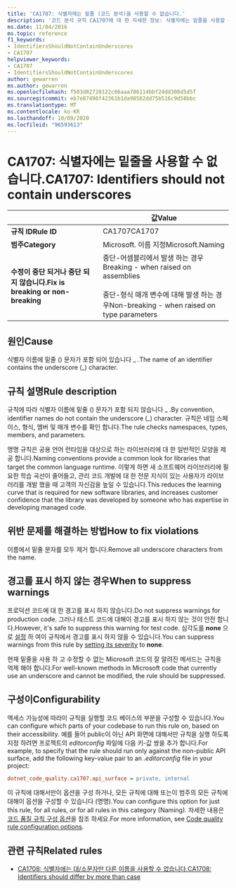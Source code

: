 ```yaml
---
title: 'CA1707: 식별자에는 밑줄 (코드 분석)을 사용할 수 없습니다.'
description: '코드 분석 규칙 CA1707에 대 한 자세한 정보: 식별자에는 밑줄을 사용할 수 없습니다.'
ms.date: 11/04/2016
ms.topic: reference
f1_keywords:
- IdentifiersShouldNotContainUnderscores
- CA1707
helpviewer_keywords:
- CA1707
- IdentifiersShouldNotContainUnderscores
author: gewarren
ms.author: gewarren
ms.openlocfilehash: f503d82728122c66aaa786114bbf24dd300d5d5f
ms.sourcegitcommit: eb7e87496f42361b1da98562dd75b516c9d58bbc
ms.translationtype: MT
ms.contentlocale: ko-KR
ms.lasthandoff: 10/09/2020
ms.locfileid: "96593613"
---
```

# <a name="ca1707-identifiers-should-not-contain-underscores"></a><span data-ttu-id="dee5a-103">CA1707: 식별자에는 밑줄을 사용할 수 없습니다.</span><span class="sxs-lookup"><span data-stu-id="dee5a-103">CA1707: Identifiers should not contain underscores</span></span>

| | <span data-ttu-id="dee5a-104">값</span><span class="sxs-lookup"><span data-stu-id="dee5a-104">Value</span></span> |
|-|-|
| <span data-ttu-id="dee5a-105">**규칙 ID**</span><span class="sxs-lookup"><span data-stu-id="dee5a-105">**Rule ID**</span></span> |<span data-ttu-id="dee5a-106">CA1707</span><span class="sxs-lookup"><span data-stu-id="dee5a-106">CA1707</span></span>|
| <span data-ttu-id="dee5a-107">**범주**</span><span class="sxs-lookup"><span data-stu-id="dee5a-107">**Category**</span></span> |<span data-ttu-id="dee5a-108">Microsoft. 이름 지정</span><span class="sxs-lookup"><span data-stu-id="dee5a-108">Microsoft.Naming</span></span>|
| <span data-ttu-id="dee5a-109">**수정이 중단 되거나 중단 되지 않습니다.**</span><span class="sxs-lookup"><span data-stu-id="dee5a-109">**Fix is breaking or non-breaking**</span></span> |<span data-ttu-id="dee5a-110">중단-어셈블리에서 발생 하는 경우</span><span class="sxs-lookup"><span data-stu-id="dee5a-110">Breaking - when raised on assemblies</span></span><br/><br/><span data-ttu-id="dee5a-111">중단-형식 매개 변수에 대해 발생 하는 경우</span><span class="sxs-lookup"><span data-stu-id="dee5a-111">Non-breaking - when raised on type parameters</span></span>|

## <a name="cause"></a><span data-ttu-id="dee5a-112">원인</span><span class="sxs-lookup"><span data-stu-id="dee5a-112">Cause</span></span>

<span data-ttu-id="dee5a-113">식별자 이름에 밑줄 () 문자가 포함 되어 있습니다 \_ .</span><span class="sxs-lookup"><span data-stu-id="dee5a-113">The name of an identifier contains the underscore (\_) character.</span></span>

## <a name="rule-description"></a><span data-ttu-id="dee5a-114">규칙 설명</span><span class="sxs-lookup"><span data-stu-id="dee5a-114">Rule description</span></span>

<span data-ttu-id="dee5a-115">규칙에 따라 식별자 이름에 밑줄 () 문자가 포함 되지 않습니다 \_ .</span><span class="sxs-lookup"><span data-stu-id="dee5a-115">By convention, identifier names do not contain the underscore (\_) character.</span></span> <span data-ttu-id="dee5a-116">규칙은 네임 스페이스, 형식, 멤버 및 매개 변수를 확인 합니다.</span><span class="sxs-lookup"><span data-stu-id="dee5a-116">The rule checks namespaces, types, members, and parameters.</span></span>

<span data-ttu-id="dee5a-117">명명 규칙은 공용 언어 런타임을 대상으로 하는 라이브러리에 대 한 일반적인 모양을 제공 합니다.</span><span class="sxs-lookup"><span data-stu-id="dee5a-117">Naming conventions provide a common look for libraries that target the common language runtime.</span></span> <span data-ttu-id="dee5a-118">이렇게 하면 새 소프트웨어 라이브러리에 필요한 학습 곡선이 줄어들고, 관리 코드 개발에 대 한 전문 지식이 있는 사용자가 라이브러리를 개발 했을 때 고객의 자신감을 높일 수 있습니다.</span><span class="sxs-lookup"><span data-stu-id="dee5a-118">This reduces the learning curve that is required for new software libraries, and increases customer confidence that the library was developed by someone who has expertise in developing managed code.</span></span>

## <a name="how-to-fix-violations"></a><span data-ttu-id="dee5a-119">위반 문제를 해결하는 방법</span><span class="sxs-lookup"><span data-stu-id="dee5a-119">How to fix violations</span></span>

<span data-ttu-id="dee5a-120">이름에서 밑줄 문자를 모두 제거 합니다.</span><span class="sxs-lookup"><span data-stu-id="dee5a-120">Remove all underscore characters from the name.</span></span>

## <a name="when-to-suppress-warnings"></a><span data-ttu-id="dee5a-121">경고를 표시 하지 않는 경우</span><span class="sxs-lookup"><span data-stu-id="dee5a-121">When to suppress warnings</span></span>

<span data-ttu-id="dee5a-122">프로덕션 코드에 대 한 경고를 표시 하지 않습니다.</span><span class="sxs-lookup"><span data-stu-id="dee5a-122">Do not suppress warnings for production code.</span></span> <span data-ttu-id="dee5a-123">그러나 테스트 코드에 대해이 경고를 표시 하지 않는 것이 안전 합니다.</span><span class="sxs-lookup"><span data-stu-id="dee5a-123">However, it's safe to suppress this warning for test code.</span></span> <span data-ttu-id="dee5a-124">심각도를 **none** 으로 [설정](../configuration-options.md#severity-level) 하 여이 규칙에서 경고를 표시 하지 않을 수 있습니다.</span><span class="sxs-lookup"><span data-stu-id="dee5a-124">You can suppress warnings from this rule by [setting its severity](../configuration-options.md#severity-level) to **none**.</span></span>

<span data-ttu-id="dee5a-125">현재 밑줄을 사용 하 고 수정할 수 없는 Microsoft 코드의 잘 알려진 메서드는 규칙을 억제 해야 합니다.</span><span class="sxs-lookup"><span data-stu-id="dee5a-125">For well-known methods in Microsoft code that currently use an underscore and cannot be modified, the rule should be suppressed.</span></span>

## <a name="configurability"></a><span data-ttu-id="dee5a-126">구성이</span><span class="sxs-lookup"><span data-stu-id="dee5a-126">Configurability</span></span>

<span data-ttu-id="dee5a-127">액세스 가능성에 따라이 규칙을 실행할 코드 베이스의 부분을 구성할 수 있습니다.</span><span class="sxs-lookup"><span data-stu-id="dee5a-127">You can configure which parts of your codebase to run this rule on, based on their accessibility.</span></span> <span data-ttu-id="dee5a-128">예를 들어 public이 아닌 API 화면에 대해서만 규칙을 실행 하도록 지정 하려면 프로젝트의 *editorconfig* 파일에 다음 키-값 쌍을 추가 합니다.</span><span class="sxs-lookup"><span data-stu-id="dee5a-128">For example, to specify that the rule should run only against the non-public API surface, add the following key-value pair to an *.editorconfig* file in your project:</span></span>

```ini
dotnet_code_quality.ca1707.api_surface = private, internal
```

<span data-ttu-id="dee5a-129">이 규칙에 대해서만이 옵션을 구성 하거나, 모든 규칙에 대해 또는이 범주의 모든 규칙에 대해이 옵션을 구성할 수 있습니다 (명명).</span><span class="sxs-lookup"><span data-stu-id="dee5a-129">You can configure this option for just this rule, for all rules, or for all rules in this category (Naming).</span></span> <span data-ttu-id="dee5a-130">자세한 내용은 [코드 품질 규칙 구성 옵션](../code-quality-rule-options.md)을 참조 하세요.</span><span class="sxs-lookup"><span data-stu-id="dee5a-130">For more information, see [Code quality rule configuration options](../code-quality-rule-options.md).</span></span>

## <a name="related-rules"></a><span data-ttu-id="dee5a-131">관련 규칙</span><span class="sxs-lookup"><span data-stu-id="dee5a-131">Related rules</span></span>

- [<span data-ttu-id="dee5a-132">CA1708: 식별자에는 대/소문자만 다른 이름을 사용할 수 없습니다.</span><span class="sxs-lookup"><span data-stu-id="dee5a-132">CA1708: Identifiers should differ by more than case</span></span>](ca1708.md)
